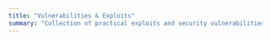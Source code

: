 ```yaml
---
title: "Vulnerabilities & Exploits"
summary: "Collection of practical exploits and security vulnerabilities in programming languages and operating systems."
---
```


<style>
    .post-entry {
        transition: transform 0.3s ease;
    }
    .post-entry:hover {
        transform: scale(1.05);
    }
</style>
